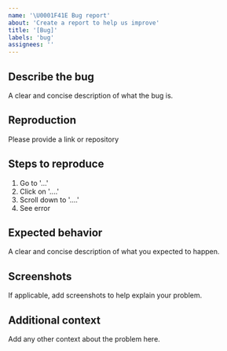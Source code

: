 ```yaml
---
name: '\U0001F41E Bug report'
about: 'Create a report to help us improve'
title: '[Bug]'
labels: 'bug'
assignees: ''
---
```


## Describe the bug

A clear and concise description of what the bug is.

## Reproduction

Please provide a link or repository

## Steps to reproduce

1. Go to '...'
2. Click on '....'
3. Scroll down to '....'
4. See error

## Expected behavior

A clear and concise description of what you expected to happen.

## Screenshots

If applicable, add screenshots to help explain your problem.

## Additional context

Add any other context about the problem here.
